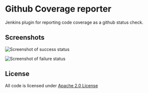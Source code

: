 # Github Coverage reporter

Jenkins plugin for reporting code coverage as a github status check.

## Screenshots

![Screenshot of success status](https://raw.githubusercontent.com/jnewc/github-coverage-reporter/readme/assets/coverage-success.png)

![Screenshot of failure status](https://raw.githubusercontent.com/jnewc/github-coverage-reporter/readme/assets/coverage-failure.png)

## License

All code is licensed under [Apache 2.0 License](LICENSE)
